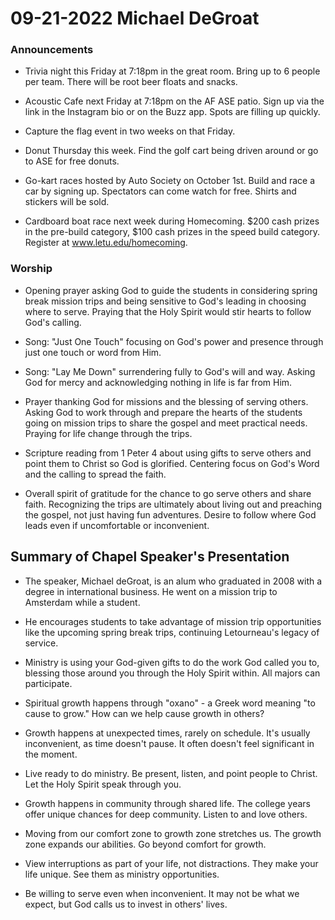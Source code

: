# 09-21-2022 Michael DeGroat



### Announcements

- Trivia night this Friday at 7:18pm in the great room. Bring up to 6 people per team. There will be root beer floats and snacks.

- Acoustic Cafe next Friday at 7:18pm on the AF ASE patio. Sign up via the link in the Instagram bio or on the Buzz app. Spots are filling up quickly. 

- Capture the flag event in two weeks on that Friday. 

- Donut Thursday this week. Find the golf cart being driven around or go to ASE for free donuts.

- Go-kart races hosted by Auto Society on October 1st. Build and race a car by signing up. Spectators can come watch for free. Shirts and stickers will be sold.

- Cardboard boat race next week during Homecoming. $200 cash prizes in the pre-build category, $100 cash prizes in the speed build category. Register at www.letu.edu/homecoming.


### Worship

- Opening prayer asking God to guide the students in considering spring break mission trips and being sensitive to God's leading in choosing where to serve. Praying that the Holy Spirit would stir hearts to follow God's calling.

- Song: "Just One Touch" focusing on God's power and presence through just one touch or word from Him. 

- Song: "Lay Me Down" surrendering fully to God's will and way. Asking God for mercy and acknowledging nothing in life is far from Him.

- Prayer thanking God for missions and the blessing of serving others. Asking God to work through and prepare the hearts of the students going on mission trips to share the gospel and meet practical needs. Praying for life change through the trips. 

- Scripture reading from 1 Peter 4 about using gifts to serve others and point them to Christ so God is glorified. Centering focus on God's Word and the calling to spread the faith.

- Overall spirit of gratitude for the chance to go serve others and share faith. Recognizing the trips are ultimately about living out and preaching the gospel, not just having fun adventures. Desire to follow where God leads even if uncomfortable or inconvenient.  


## Summary of Chapel Speaker's Presentation

- The speaker, Michael deGroat, is an alum who graduated in 2008 with a degree in international business. He went on a mission trip to Amsterdam while a student. 

- He encourages students to take advantage of mission trip opportunities like the upcoming spring break trips, continuing Letourneau's legacy of service.

- Ministry is using your God-given gifts to do the work God called you to, blessing those around you through the Holy Spirit within. All majors can participate.

- Spiritual growth happens through "oxano" - a Greek word meaning "to cause to grow." How can we help cause growth in others?

- Growth happens at unexpected times, rarely on schedule. It's usually inconvenient, as time doesn't pause. It often doesn't feel significant in the moment.

- Live ready to do ministry. Be present, listen, and point people to Christ. Let the Holy Spirit speak through you.

- Growth happens in community through shared life. The college years offer unique chances for deep community. Listen to and love others. 

- Moving from our comfort zone to growth zone stretches us. The growth zone expands our abilities. Go beyond comfort for growth.

- View interruptions as part of your life, not distractions. They make your life unique. See them as ministry opportunities.

- Be willing to serve even when inconvenient. It may not be what we expect, but God calls us to invest in others' lives.